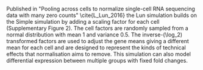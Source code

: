 Published in "Pooling across cells to normalize single-cell RNA sequencing data with many zero counts" \cite{L_Lun_2016} the Lun simulation builds on the Simple simulation by adding a scaling factor for each cell (Supplementary Figure 2). The cell factors are randomly sampled from a normal distribution with mean 1 and variance 0.5. The inverse-(\log_2) transformed factors are used to adjust the gene means giving a different mean for each cell and are designed to represent the kinds of technical effects that normalisation aims to remove.  This simulation can also model differential expression between multiple groups with fixed fold changes.
